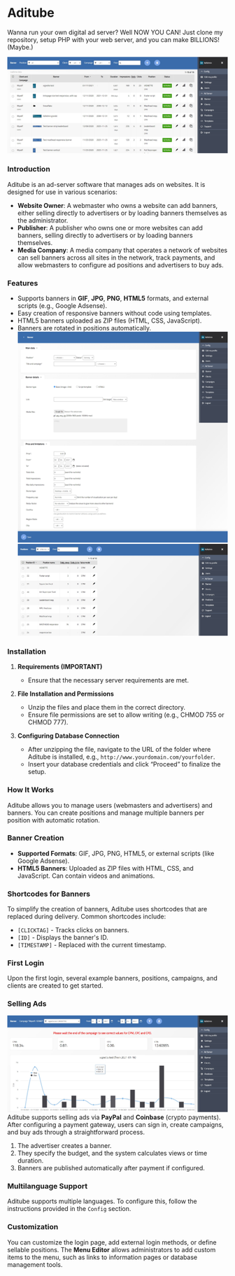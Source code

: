 # Aditube 
Wanna run your own digital ad server? Well NOW YOU CAN! Just clone my repository, setup PHP with your web server, and you can make BILLIONS! (Maybe.)


![Screenshot](/preview01.jpg?raw=true "Preview-1")

### Introduction
Aditube is an ad-server software that manages ads on websites. It is designed for use in various scenarios:

- **Website Owner**: A webmaster who owns a website can add banners, either selling directly to advertisers or by loading banners themselves as the administrator.
- **Publisher**: A publisher who owns one or more websites can add banners, selling directly to advertisers or by loading banners themselves.
- **Media Company**: A media company that operates a network of websites can sell banners across all sites in the network, track payments, and allow webmasters to configure ad positions and advertisers to buy ads.

### Features

- Supports banners in **GIF**, **JPG**, **PNG**, **HTML5** formats, and external scripts (e.g., Google Adsense).
- Easy creation of responsive banners without code using templates.
- HTML5 banners uploaded as ZIP files (HTML, CSS, JavaScript).
- Banners are rotated in positions automatically.
![Screenshot](/preview02.jpg?raw=true "Preview-2")
![Screenshot](/preview03.jpg?raw=true "Preview-3")

### Installation

1. **Requirements (IMPORTANT)**
   - Ensure that the necessary server requirements are met.
   
2. **File Installation and Permissions**
   - Unzip the files and place them in the correct directory.
   - Ensure file permissions are set to allow writing (e.g., CHMOD 755 or CHMOD 777).

3. **Configuring Database Connection**
   - After unzipping the file, navigate to the URL of the folder where Aditube is installed, e.g., `http://www.yourdomain.com/yourfolder`.
   - Insert your database credentials and click “Proceed” to finalize the setup.

### How It Works

Aditube allows you to manage users (webmasters and advertisers) and banners. You can create positions and manage multiple banners per position with automatic rotation.

### Banner Creation

- **Supported Formats**: GIF, JPG, PNG, HTML5, or external scripts (like Google Adsense).
- **HTML5 Banners**: Uploaded as ZIP files with HTML, CSS, and JavaScript. Can contain videos and animations.
  
### Shortcodes for Banners

To simplify the creation of banners, Aditube uses shortcodes that are replaced during delivery. Common shortcodes include:

- `[CLICKTAG]` - Tracks clicks on banners.
- `[ID]` - Displays the banner's ID.
- `[TIMESTAMP]` - Replaced with the current timestamp.

### First Login

Upon the first login, several example banners, positions, campaigns, and clients are created to get started.

### Selling Ads
![Screenshot](/preview04.jpg?raw=true "Preview-4")
Aditube supports selling ads via **PayPal** and **Coinbase** (crypto payments). After configuring a payment gateway, users can sign in, create campaigns, and buy ads through a straightforward process.

1. The advertiser creates a banner.
2. They specify the budget, and the system calculates views or time duration.
3. Banners are published automatically after payment if configured.

### Multilanguage Support

Aditube supports multiple languages. To configure this, follow the instructions provided in the `Config` section.

### Customization

You can customize the login page, add external login methods, or define sellable positions. The **Menu Editor** allows administrators to add custom items to the menu, such as links to information pages or database management tools.
